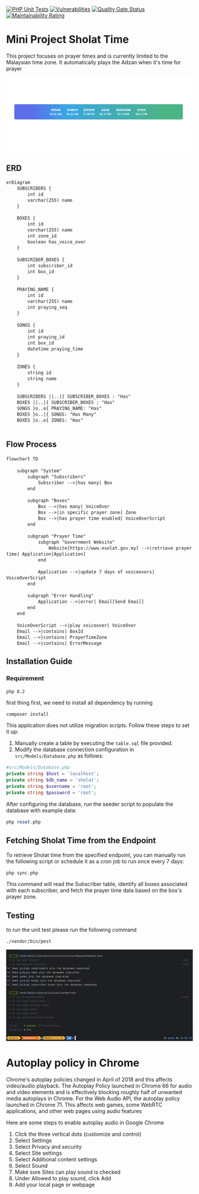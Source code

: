 [![PHP Unit Tests](https://github.com/khairu-aqsara/sholat-mini-project/actions/workflows/php-tests.yml/badge.svg?branch=main)](https://github.com/khairu-aqsara/sholat-mini-project/actions/workflows/php-tests.yml) [![Vulnerabilities](https://sonarcloud.io/api/project_badges/measure?project=khairu-aqsara_sholat-mini-project&metric=vulnerabilities)](https://sonarcloud.io/summary/new_code?id=khairu-aqsara_sholat-mini-project) [![Quality Gate Status](https://sonarcloud.io/api/project_badges/measure?project=khairu-aqsara_sholat-mini-project&metric=alert_status)](https://sonarcloud.io/summary/new_code?id=khairu-aqsara_sholat-mini-project) [![Maintainability Rating](https://sonarcloud.io/api/project_badges/measure?project=khairu-aqsara_sholat-mini-project&metric=sqale_rating)](https://sonarcloud.io/summary/new_code?id=khairu-aqsara_sholat-mini-project) 



# Mini Project Sholat Time

This project focuses on prayer times and is currently limited to the Malaysian time zone. It automatically plays the Adzan when it's time for prayer

![img.png](img.png)

## ERD
```mermaid
erDiagram
    SUBSCRIBERS {
        int id
        varchar(255) name
    }

    BOXES {
        int id
        varchar(255) name
        int zone_id
        boolean has_voice_over
    }

    SUBSCRIBER_BOXES {
        int subscriber_id
        int box_id
    }

    PRAYING_NAME {
        int id
        varchar(255) name
        int praying_seq
    }

    SONGS {
        int id
        int praying_id
        int box_id
        datetime praying_time
    }

    ZONES {
        string id
        string name
    }

    SUBSCRIBERS ||..|{ SUBSCRIBER_BOXES : "Has"
    BOXES ||..|{ SUBSCRIBER_BOXES : "Has"
    SONGS }o..o{ PRAYING_NAME: "Has"
    BOXES }o..|{ SONGS: "Has Many"
    BOXES }o..o{ ZONES: "Has"


```

## Flow Process
```mermaid
flowchart TD

    subgraph "System"
        subgraph "Subscribers"
            Subscriber -->|has many| Box
        end

        subgraph "Boxes"
            Box -->|has many| VoiceOver
            Box -->|in specific prayer zone| Zone
            Box -->|has prayer time enabled| VoiceOverScript
        end

        subgraph "Prayer Time"
            subgraph "Government Website"
                Website[https://www.esolat.gov.my] -->|retrieve prayer time| Application[Application]
            end

            Application -->|update 7 days of voiceovers| VoiceOverScript
        end

        subgraph "Error Handling"
            Application -->|error| Email[Send Email]
        end
    end

    VoiceOverScript -->|play voiceover| VoiceOver
    Email -->|contains| BoxId
    Email -->|contains| PrayerTimeZone
    Email -->|contains| ErrorMessage

```

## Installation Guide

### Requirement
```
php 8.2
```

first thing first, we need to install all dependency by running

```bash
composer install
```

This application does not utilize migration scripts. Follow these steps to set it up:

1. Manually create a table by executing the `table.sql` file provided.
2. Modify the database connection configuration in `src/Models/Database.php` as follows:
```php
#src/Models/Database.php
private string $host = 'localhost';
private string $db_name = 'sholat';
private string $username = 'root';
private string $password = 'root';
```
After configuring the database, run the seeder script to populate the database with example data:

```php
php reset.php
```

## Fetching Sholat Time from the Endpoint
To retrieve Sholat time from the specified endpoint, you can manually run the following script or schedule it as a cron job to run once every 7 days:

```php
php sync.php
```

This command will read the Subscriber table, identify all boxes associated with each subscriber, and fetch the prayer time data based on the box's prayer zone.

## Testing
to run the unit test please run the following command
```bash
./vendor/bin/pest
```
![img_1.png](img_1.png)

# Autoplay policy in Chrome
Chrome's autoplay policies changed in April of 2018 and this affects video/audio playback. The Autoplay Policy launched in Chrome 66 for audio and video elements and is effectively blocking roughly half of unwanted media autoplays in Chrome. For the Web Audio API, the autoplay policy launched in Chrome 71. This affects web games, some WebRTC applications, and other web pages using audio features

Here are some steps to enable autoplay audio in Google Chrome
1. Click the three vertical dots (customize and control)
2. Select Settings
3. Select Privacy and security
4. Select Site settings
5. Select Additional content settings
6. Select Sound
7. Make sure Sites can play sound is checked
8. Under Allowed to play sound, click Add
9. Add your local page or webpage